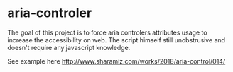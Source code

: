 # aria-controler
The goal of this project is to force aria controlers attributes usage to increase the accessibility on web. The script himself still unobstrusive and doesn't require any javascript knowledge.

See example here
http://www.sharamiz.com/works/2018/aria-control/014/
